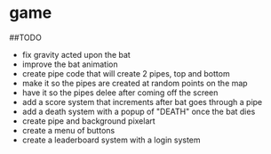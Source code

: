 # game
##TODO
* fix gravity acted upon the bat
* improve the bat animation
* create pipe code that will create 2 pipes, top and bottom
* make it so the pipes are created at random points on the map
* have it so the pipes delee after coming off the screen
* add a score system that increments after bat goes through a pipe
* add a death system with a popup of "DEATH" once the bat dies
* create pipe and background pixelart
* create a menu of buttons
* create a leaderboard system with a login system

